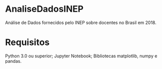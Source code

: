 # AnaliseDadosINEP
Análise de Dados fornecidos pelo INEP sobre docentes no Brasil em 2018.

# Requisitos
Python 3.0 ou superior;
Jupyter Notebook;
Bibliotecas matplotlib, numpy e pandas.
